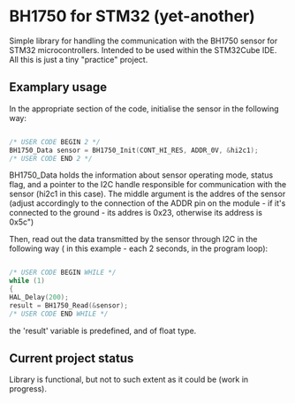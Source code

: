 # BH1750 for STM32 (yet-another)
Simple library for handling the communication with the BH1750 sensor for STM32 microcontrollers. 
Intended to be used within the STM32Cube IDE. All this is just a tiny "practice" project.

## Examplary usage
In the appropriate section of the code, initialise the sensor in the following way:
```c

/* USER CODE BEGIN 2 */
BH1750_Data sensor = BH1750_Init(CONT_HI_RES, ADDR_0V, &hi2c1);
/* USER CODE END 2 */

```

BH1750_Data holds the information about sensor operating mode, status flag, and a pointer 
to the I2C handle responsible for communication with the sensor (hi2c1 in this case). The middle
argument is the addres of the sensor (adjust accordingly to the connection of the ADDR pin on the 
module - if it's connected to the ground - its addres is 0x23, otherwise its address is 0x5c")

Then, read out the data transmitted by the sensor through I2C in the following way ( in this example - each 2 seconds, in the 
program loop):

```c

/* USER CODE BEGIN WHILE */
while (1)
{
HAL_Delay(200);
result = BH1750_Read(&sensor);
/* USER CODE END WHILE */
```

the 'result' variable is predefined, and of float type.

## Current project status
Library is functional, but not to such extent as it could be (work in progress).

